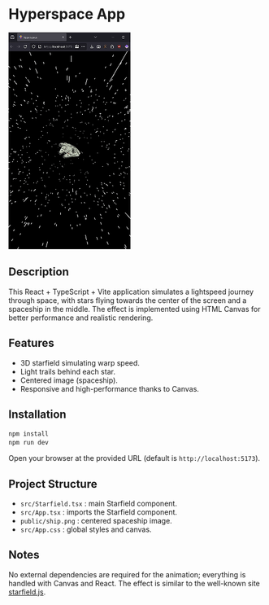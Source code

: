 # Hyperspace App

![Starfield Screenshot](./hyperspace.gif)

## Description

This React + TypeScript + Vite application simulates a lightspeed journey through space, with stars flying towards the center of the screen and a spaceship in the middle. The effect is implemented using HTML Canvas for better performance and realistic rendering.

## Features

* 3D starfield simulating warp speed.
* Light trails behind each star.
* Centered image (spaceship).
* Responsive and high-performance thanks to Canvas.

## Installation

```bash
npm install
npm run dev
```

Open your browser at the provided URL (default is `http://localhost:5173`).

## Project Structure

* `src/Starfield.tsx` : main Starfield component.
* `src/App.tsx` : imports the Starfield component.
* `public/ship.png` : centered spaceship image.
* `src/App.css` : global styles and canvas.

## Notes

No external dependencies are required for the animation; everything is handled with Canvas and React. The effect is similar to the well-known site [starfield.js](https://starfield.js.org/).
